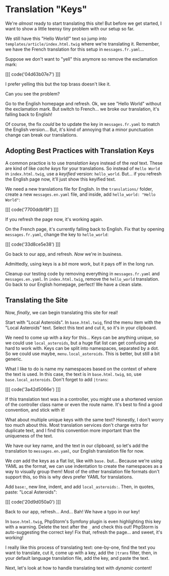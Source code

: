 # Translation "Keys"

We're *almost* ready to start translating this site! But before we get started,
I want to show a little teensy tiny problem with our setup so far.

We still have this "Hello World!" text so jump into `templates/article/index.html.twig`
where we're translating it. Remember, we have the French translation for this setup
in `messages.fr.yaml`...

Suppose we don't want to "yell" this anymore so remove the exclamation mark:

[[[ code('04d63b07e7') ]]]

I prefer yelling this but the top brass doesn't like it.

Can you see the problem?

Go to the English homepage and refresh. Ok, we see "Hello World" without
the exclamation mark. But switch to French... we broke our translation,
it's falling back to English!

Of course, the fix *could* be to update the key in `messages.fr.yaml` to match the
English version... But, it's kind of annoying that a minor punctuation change
can break our translations.

## Adopting Best Practices with Translation Keys

A common practice is to use *translation keys* instead of the *real* text.
These are kind of like *cache keys* for your translations. So instead
of `Hello World` in `index.html.twig`, use a
*keyified* version: `hello_world`. But... if you refresh the English page now, it'll
just show this keyified text.

We need a new translations file for English. In the `translations/` folder, create a new
`messages.en.yaml` file, and inside, add `hello_world: "Hello World"`:

[[[ code('7700ddbf8f') ]]]

If you refresh the page now, it's working again.

On the French page, it's currently falling back to English. Fix that by opening `messages.fr.yaml`, change
the key to `hello_world`:

[[[ code('33d8ce5e38') ]]]

Go back to our app, and refresh. *Now* we're in business.

Admittedly, using keys is a *bit* more work, but it pays off in the long run.

Cleanup our testing code by removing everything in `messages.fr.yaml`
and `messages.en.yaml`. In `index.html.twig`, remove the `hello_world`
translation. Go back to our English homepage, perfect! We have a clean slate.

## Translating the Site

Now, *finally*, we can begin translating this site for real!

Start with "Local Asteroids". In `base.html.twig`, find the menu item
with the "Local Asteroids" text. Select this text and cut it, so it's in
your clipboard.

We need to come up with a *key* for this... Keys can be anything unique, so
we could use `local_asteroids`, but a huge flat list can get confusing and hard to work with.
Keys can be split into namespaces, separated by a dot. So we could use
maybe, `menu.local_asteroids`. This is better, but still a bit generic.

What I like to do is name my namespaces based on the context of where the text is used.
In this case, the text is in `base.html.twig`, so, use `base.local_asteroids`. Don't
forget to add `|trans`:

[[[ code('3a42d5066e') ]]]

If this translation text was in a controller, you might use a shortened version of the
controller class name or even the route name. It's best to find a good convention,
and stick with it!

What about multiple unique keys with the same text? Honestly, I don't worry too much about this.
Most translation services don't charge extra for duplicate text, and I find this
convention more important than the uniqueness of the text.

We have our key name, and the text in our clipboard, so let's add the translation
to `messages.en.yaml`, our English translation file for now.

We *can* add the keys as a flat list, like with `base.` but...
Because we're using YAML as the format, we can use indentation to create the
namespaces as a way to visually group them! Most of the other translation file formats
don't support this, so this is why devs prefer YAML for translations.

Add `base:`, new line, indent, and add `local_asteroids:`. Then, in quotes,
paste: "Local Asteroids":

[[[ code('20d9d050a0') ]]]

Back to our app, refresh... And... Bah! We have a typo in our key!

In `base.html.twig`, PhpStorm's Symfony plugin is even highlighting this key with a warning.
Delete the text after the `_` and check this out! PhpStorm is auto-suggesting
the correct key! Fix that, refresh the page... and sweet, it's working!

I really like this process of translating text: one-by-one, find the text you want to
translate, cut it, come up with a key, add the `|trans` filter, then, in your
default language translation file, add the key, and paste the text.

Next, let's look at how to handle translating text with *dynamic* content!
